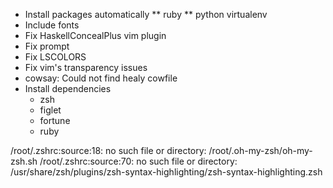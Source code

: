 * Install packages automatically
  ** ruby
  ** python virtualenv
* Include fonts
* Fix HaskellConcealPlus vim plugin
* Fix prompt
* Fix LSCOLORS
* Fix vim's transparency issues
* cowsay: Could not find healy cowfile
* Install dependencies
  * zsh
  * figlet
  * fortune
  * ruby

/root/.zshrc:source:18: no such file or directory: /root/.oh-my-zsh/oh-my-zsh.sh
/root/.zshrc:source:70: no such file or directory: /usr/share/zsh/plugins/zsh-syntax-highlighting/zsh-syntax-highlighting.zsh
